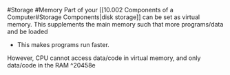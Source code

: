 #Storage #Memory
Part of your [[10.002 Components of a Computer#Storage Components|disk storage]] can be set as virtual memory.
This supplements the main memory such that more programs/data and be loaded
- This makes programs run faster.

However, CPU cannot access data/code in virtual memory, and only data/code in the RAM ^20458e
